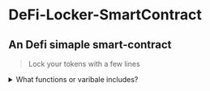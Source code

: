 # DeFi-Locker-SmartContract

<h2> An Defi simaple smart-contract</h2>

> Lock your tokens with a few lines

<details>
<summary>What functions or varibale includes?</summary>

| rank | function |
|-----:|-----------|
|      1| withdraw |
|      1| deposit |
|      2| lock-duration  |
|      3| ERC20 Tokens |

</details>
